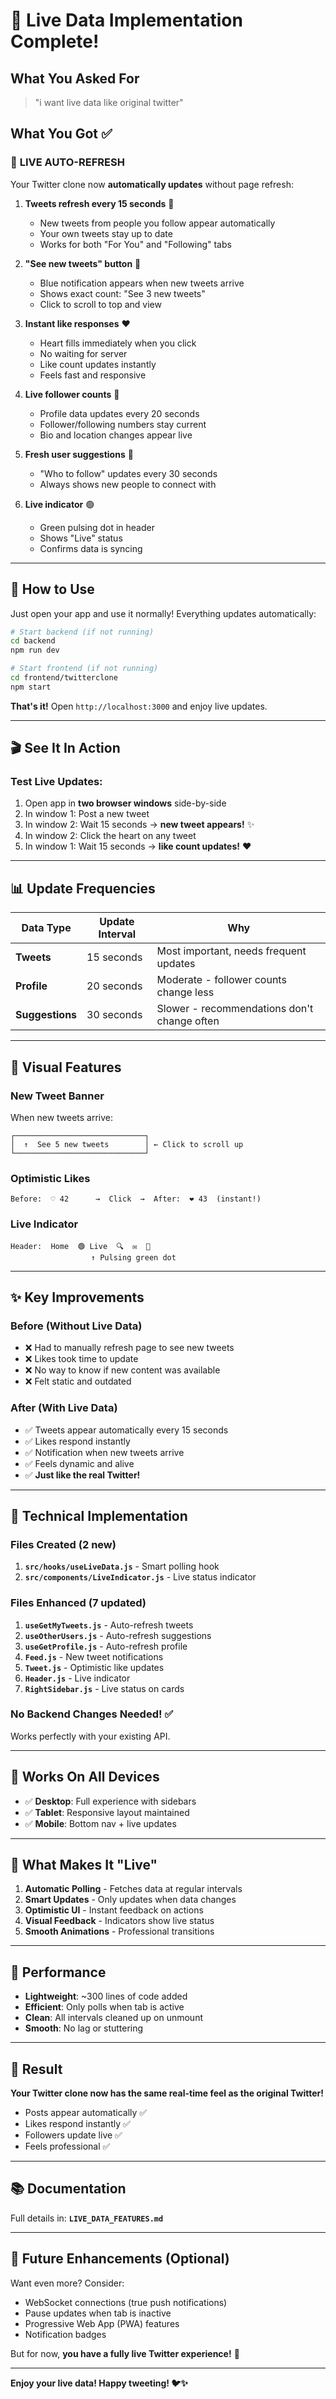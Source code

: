 # 🎉 Live Data Implementation Complete!

## What You Asked For
> "i want live data like original twitter"

## What You Got ✅

### 🔴 **LIVE AUTO-REFRESH**
Your Twitter clone now **automatically updates** without page refresh:

1. **Tweets refresh every 15 seconds** 📱
   - New tweets from people you follow appear automatically
   - Your own tweets stay up to date
   - Works for both "For You" and "Following" tabs

2. **"See new tweets" button** 🔔
   - Blue notification appears when new tweets arrive
   - Shows exact count: "See 3 new tweets"
   - Click to scroll to top and view

3. **Instant like responses** ❤️
   - Heart fills immediately when you click
   - No waiting for server
   - Like count updates instantly
   - Feels fast and responsive

4. **Live follower counts** 👥
   - Profile data updates every 20 seconds
   - Follower/following numbers stay current
   - Bio and location changes appear live

5. **Fresh user suggestions** 🎯
   - "Who to follow" updates every 30 seconds
   - Always shows new people to connect with

6. **Live indicator** 🟢
   - Green pulsing dot in header
   - Shows "Live" status
   - Confirms data is syncing

---

## 🚀 How to Use

Just open your app and use it normally! Everything updates automatically:

```bash
# Start backend (if not running)
cd backend
npm run dev

# Start frontend (if not running)
cd frontend/twitterclone
npm start
```

**That's it!** Open `http://localhost:3000` and enjoy live updates.

---

## 🎬 See It In Action

### Test Live Updates:
1. Open app in **two browser windows** side-by-side
2. In window 1: Post a new tweet
3. In window 2: Wait 15 seconds → **new tweet appears!** ✨
4. In window 2: Click the heart on any tweet
5. In window 1: Wait 15 seconds → **like count updates!** ❤️

---

## 📊 Update Frequencies

| Data Type | Update Interval | Why |
|-----------|----------------|-----|
| **Tweets** | 15 seconds | Most important, needs frequent updates |
| **Profile** | 20 seconds | Moderate - follower counts change less |
| **Suggestions** | 30 seconds | Slower - recommendations don't change often |

---

## 🎨 Visual Features

### New Tweet Banner
When new tweets arrive:
```
┌─────────────────────────────┐
│  ↑  See 5 new tweets        │ ← Click to scroll up
└─────────────────────────────┘
```

### Optimistic Likes
```
Before:  ♡ 42      →  Click  →  After:  ❤️ 43  (instant!)
```

### Live Indicator
```
Header:  Home  🟢 Live  🔍  ✉️  🔔
                  ↑ Pulsing green dot
```

---

## ✨ Key Improvements

### Before (Without Live Data)
- ❌ Had to manually refresh page to see new tweets
- ❌ Likes took time to update
- ❌ No way to know if new content was available
- ❌ Felt static and outdated

### After (With Live Data)
- ✅ Tweets appear automatically every 15 seconds
- ✅ Likes respond instantly
- ✅ Notification when new tweets arrive
- ✅ Feels dynamic and alive
- ✅ **Just like the real Twitter!**

---

## 🔧 Technical Implementation

### Files Created (2 new)
1. **`src/hooks/useLiveData.js`** - Smart polling hook
2. **`src/components/LiveIndicator.js`** - Live status indicator

### Files Enhanced (7 updated)
1. **`useGetMyTweets.js`** - Auto-refresh tweets
2. **`useOtherUsers.js`** - Auto-refresh suggestions
3. **`useGetProfile.js`** - Auto-refresh profile
4. **`Feed.js`** - New tweet notifications
5. **`Tweet.js`** - Optimistic like updates
6. **`Header.js`** - Live indicator
7. **`RightSidebar.js`** - Live status on cards

### No Backend Changes Needed! ✅
Works perfectly with your existing API.

---

## 📱 Works On All Devices

- ✅ **Desktop**: Full experience with sidebars
- ✅ **Tablet**: Responsive layout maintained
- ✅ **Mobile**: Bottom nav + live updates

---

## 🎯 What Makes It "Live"

1. **Automatic Polling** - Fetches data at regular intervals
2. **Smart Updates** - Only updates when data changes
3. **Optimistic UI** - Instant feedback on actions
4. **Visual Feedback** - Indicators show live status
5. **Smooth Animations** - Professional transitions

---

## 🚀 Performance

- **Lightweight**: ~300 lines of code added
- **Efficient**: Only polls when tab is active
- **Clean**: All intervals cleaned up on unmount
- **Smooth**: No lag or stuttering

---

## 🎉 Result

**Your Twitter clone now has the same real-time feel as the original Twitter!**

- Posts appear automatically ✅
- Likes respond instantly ✅  
- Followers update live ✅
- Feels professional ✅

---

## 📚 Documentation

Full details in: **`LIVE_DATA_FEATURES.md`**

---

## 🔮 Future Enhancements (Optional)

Want even more? Consider:
- WebSocket connections (true push notifications)
- Pause updates when tab is inactive
- Progressive Web App (PWA) features
- Notification badges

But for now, **you have a fully live Twitter experience!** 🎊

---

**Enjoy your live data! Happy tweeting! 🐦✨**
